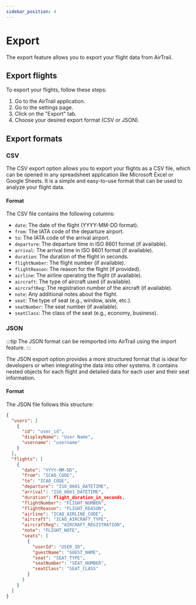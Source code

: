 ```yaml
---
sidebar_position: 4
---
```


# Export

The export feature allows you to export your flight data from AirTrail.

## Export flights

To export your flights, follow these steps:

1. Go to the AirTrail application.
2. Go to the settings page.
3. Click on the "Export" tab.
4. Choose your desired export format (CSV or JSON).

## Export formats

### CSV

The CSV export option allows you to export your flights as a CSV file, which can be opened in any spreadsheet
application like Microsoft Excel or Google Sheets. It is a simple and easy-to-use format that can be used to
analyze your flight data.

#### Format

The CSV file contains the following columns:

- `date`: The date of the flight (YYYY-MM-DD format).
- `from`: The IATA code of the departure airport.
- `to`: The IATA code of the arrival airport.
- `departure`: The departure time in ISO 8601 format (if available).
- `arrival`: The arrival time in ISO 8601 format (if available).
- `duration`: The duration of the flight in seconds.
- `flightNumber`: The flight number (if available).
- `flightReason`: The reason for the flight (if provided).
- `airline`: The airline operating the flight (if available).
- `aircraft`: The type of aircraft used (if available).
- `aircraftReg`: The registration number of the aircraft (if available).
- `note`: Any additional notes about the flight.
- `seat`: The type of seat (e.g., window, aisle, etc.).
- `seatNumber`: The seat number (if available).
- `seatClass`: The class of the seat (e.g., economy, business).

### JSON

:::tip
The JSON format can be reimported into AirTrail using the import feature.
:::

The JSON export option provides a more structured format that is ideal for developers or when integrating the data into
other systems. It contains nested objects for each flight and detailed data for each user and their seat information.

#### Format

The JSON file follows this structure:

```json
{
  "users": [
    {
      "id": "user_id",
      "displayName": "User Name",
      "username": "username"
    }
  ],
  "flights": [
    {
      "date": "YYYY-MM-DD",
      "from": "ICAO_CODE",
      "to": "ICAO_CODE",
      "departure": "ISO_8601_DATETIME",
      "arrival": "ISO_8601_DATETIME",
      "duration": flight_duration_in_seconds,
      "flightNumber": "FLIGHT_NUMBER",
      "flightReason": "FLIGHT_REASON",
      "airline": "ICAO_AIRLINE_CODE",
      "aircraft": "ICAO_AIRCRAFT_TYPE",
      "aircraftReg": "AIRCRAFT_REGISTRATION",
      "note": "FLIGHT_NOTE",
      "seats": [
        {
          "userId": "USER_ID",
          "guestName": "GUEST_NAME",
          "seat": "SEAT_TYPE",
          "seatNumber": "SEAT_NUMBER",
          "seatClass": "SEAT_CLASS"
        }
      ]
    }
  ]
}
```
